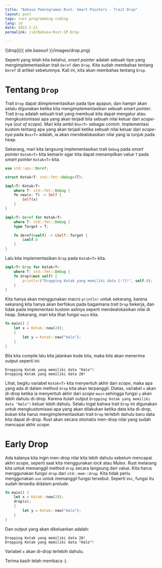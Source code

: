 ```yaml
---
title: "Bahasa Pemrograman Rust: Smart Pointers - Trait Drop"
layout: post
tags: rust programming coding
lang: id
date: 2022-2-21
permalink: /id/Bahasa-Rust-SP-Drop

---
```


![drop]({{ site.baseurl }}/images/drop.png)

Seperti yang telah kita ketahui, _smart pointer_ adalah sebuah tipe yang mengimplementasikan trait `Deref` dan `Drop`. Kita sudah membahas tentang `Deref` di artikel sebelumnya. Kali ini, kita akan membahas tentang `Drop`.

# Tentang `Drop`

Trait `Drop` dapat diimplementasikan pada tipe apapun, dan hampir akan selalu digunakan ketika kita mengimplementasikan sebuah _smart pointer_. Trait `Drop` adalah sebuah trait yang membuat kita dapat mengatur atau mengkustomisasi apa yang akan terjadi bila sebuah nilai keluar dari _scope_-nya (_out of scope_). Mari kita ambil `Box<T>` sebagai contoh. Implementasi kustom tentang apa yang akan terjadi ketika sebuah nilai keluar dari _scope-nya_ pada `Box<T>` adalah, ia akan mendealokasikan nilai yang ia tunjuk pada heap. 

Sekarang, mari kita langsung implementasikan trait `Debug` pada _smart pointer_ `Kotak<T>` kita kemarin agar kita dapat menampilkan value `T` pada _smart pointer_ `Kotak<T>` kita.

```rust
use std::ops::Deref;

struct Kotak<T: std::fmt::Debug>(T);

impl<T> Kotak<T>
    where T: std::fmt::Debug {
    fn new(x: T) -> Self {
        Self(x)
    }
}

impl<T> Deref for Kotak<T>
    where T: std::fmt::Debug {
    type Target = T;

    fn deref(&self) -> &Self::Target {
        &self.0
    }
}
```

Lalu kita implementasikan `Drop` pada `Kotak<T>` kita.

```rust
impl<T> Drop for Kotak<T>
    where T: std::fmt::Debug {
    fn drop(&mut self) {
        println!("Dropping Kotak yang memiliki data {:?}!", self.0);
    }
}
```

Kita hanya akan menggunakan macro `println!` untuk sekarang, karena sekarang kita hanya akan berfokus pada bagaimana trait `Drop` bekerja, dan tidak pada implementasi kustom aslinya seperti mendealokasikan nilai di heap. Sekarang, mari kita lihat fungsi `main` kita.

```rust
fn main() {
	let x = Kotak::new(20);
	{
		let y = Kotak::new("Halo");
	}	
}
```

Bila kita compile lalu kita jalankan kode kita, maka kita akan menerima output seperti ini:

```
Dropping Kotak yang memiliki data "Halo"!
Dropping Kotak yang memiliki data 20!
```

Lihat, begitu variabel `Kotak<T>` kita menyentuh akhir dari _scope_, maka apa yang ada di dalam method `drop` kita akan terpanggil. Diatas, variabel `x` akan di-drop ketika ia menyentuh akhir dari _scope_ `main` sehingga fungsi `y` akan lebih dahulu di-drop. Karena itulah output `Dropping Kotak yang memiliki data "Halo"!` keluar lebih dahulu. Selalu ingat bahwa trait `Drop` ini digunakan untuk mengkustomisasi apa yang akan dilakukan ketika data kita di-drop, bukan kita harus mengimplementasikan trait `Drop` terlebih dahulu baru data kita dapat di-drop. Rust akan secara otomatis men-drop nilai yang sudah mencapai akhir _scope_.

# Early Drop

Ada kalanya kita ingin men-drop nilai kita lebih dahulu sebelum mencapai akhri _scope_, seperti saat kita menggunakan _lock_ atau _Mutex_. Rust melarang kita untuk memanggil method `drop` secara langsung dari value. Kita harus menggunakan fungsi `drop` dari `std::mem::drop`. Kita tidak perlu menggunakan `use` untuk memanggil fungsi tersebut. Seperti `Vec`, fungsi itu sudah tersedia didalam _prelude_.

```rust
fn main() {
	let x = Kotak::new(20);
	drop(x);
	{
		let y = Kotak::new("Halo");
	}	
}
```

Dan output yang akan dikeluarkan adalah:

```
Dropping Kotak yang memiliki data 20!
Dropping Kotak yang memiliki data "Halo"!
```

Variabel `x` akan di-drop terlebih dahulu.

Terima kasih telah membaca :).